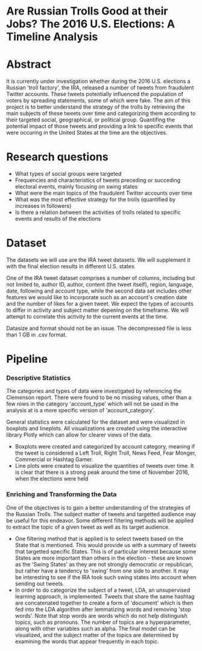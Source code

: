 # Are Russian Trolls Good at their Jobs? The 2016 U.S. Elections: A Timeline Analysis

# Abstract
It is currently under investigation whether during the 2016 U.S. elections a Russian 'troll factory', the IRA, released a number of tweets from fraudulent Twitter accounts. These tweets potentially influenced the population of voters by spreading statements, some of which were fake. The aim of this project is to better understand the strategy of the trolls by retrieving the main subjects of these tweets over time and categorizing them according to their targeted social, geographical, or political group. Quantifing the potential impact of those tweets and providing a link to specific events that were occuring in the United States at the time are the objectives. 

# Research questions

- What types of social groups were targeted
- Frequencies and characteristics of tweets preceding or succeding electoral events, mainly focusing on swing states
- What were the main topics of the fraudulent Twitter accounts over time
- What was the most effective strategy for the trolls (quantified by increases in followers)
- Is there a relation between the activities of trolls related to specific events and results of the elections

# Dataset

The datasets we will use are the IRA tweet datasets. We will supplement it with the final election results in different U.S. states.

One of the IRA tweet dataset comprises a number of columns, including but not limited to, author ID, author, content (the tweet itself), region, language, date, following and account type, while the second data set includes other features we would like to incorporate such as an account's creation date and the number of likes for a given tweet. We expect the types of accounts to differ in activity and subject matter depening on the timeframe. We will attempt to correlate this activity to the current events at the time. 

Datasize and format should not be an issue. The decompressed file is less than 1 GB in .csv format. 

# Pipeline

### Descriptive Statistics

The categories and types of data were investigated by referencing the Clemenson report. There were found to be no missing values, other than a few rows in the category 'account_type' which will not be used in the analysis at is a more specific version of 'account_category'.

General statistics were calculated for the dataset and were visualized in boxplots and lineplots. All visualizations are created using the interactive library Plotly which can allow for clearer views of the data. 

- Boxplots were created and categorized by account category, meaning if the tweet is considered a Left Troll, Right Troll, News Feed, Fear Monger, Commercial or Hashtag Gamer. 
- Line plots were created to visualize the quantities of tweets over time. It is clear that there is a strong peak around the time of November 2016, when the elections were held

### Enriching and Transforming the Data

One of the objectives is to gain a better understanding of the strategies of the Russian Trolls. The subject matter of tweets and targetted audience may be useful for this endeavor. Some different filtering methods will be applied to extract the topic of a given tweet as well as its target audience.

- One filtering method that is applied is to select tweets based on the State that is mentioned. This would provide us with a summary of tweets that targetted specific States. This is of particular interest because some States are more important than others in the election - these are known as the 'Swing States' as they are not strongly democratic or republican, but rather have a tendency to 'swing' from one side to another. It may be interesting to see if the IRA took such swing states into account when sending out tweets.
- In order to do categorize the subject of a tweet, LDA, an unsupervised learning approach, is implemented. Tweets that share the same hashtag are concatenated together to create a form of 'document' which is then fed into the LDA algorithm after lemmatizing words and removing 'stop words'. Note that stop words are words which do not help distinguish topics, such as pronouns. The number of topics are a hyperparameter, along with other variables such as alpha. The final model can be visualized, and the subject matter of the topics are determined by examining the words that appear frequently in each topic.

